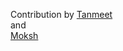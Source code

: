 Contribution by <a href="https://github.com/Tanmeetsingh24/HackTu3.0-team-Alpha">Tanmeet</a><br>
and<br>
<a href="https://github.com/Tanmeetsingh24/HackTu3.0-team-Alpha">Moksh</a>
